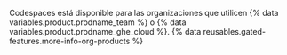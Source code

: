 Codespaces está disponible para las organizaciones que utilicen {% data variables.product.prodname_team %} o {% data variables.product.prodname_ghe_cloud %}. {% data reusables.gated-features.more-info-org-products %}
